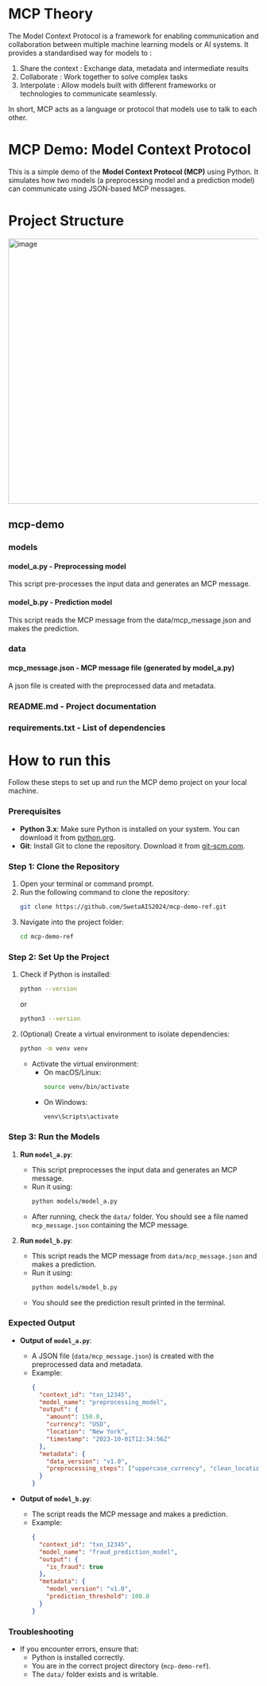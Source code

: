 # MCP Theory 
 The Model Context Protocol is a framework for enabling communication and collaboration between multiple machine learning models or AI systems. It provides a standardised way for models to :
 1. Share the context : Exchange data, metadata and intermediate results
 2. Collaborate : Work together to solve complex tasks
 3. Interpolate : Allow models built with different frameworks or technologies to communicate seamlessly.

 In short, MCP acts as a language or protocol that models use to talk to each other.

# MCP Demo: Model Context Protocol

This is a simple demo of the **Model Context Protocol (MCP)** using Python. 
It simulates how two models (a preprocessing model and a prediction model) can communicate 
using JSON-based MCP messages.

# Project Structure
<img width="533" alt="image" src="https://github.com/user-attachments/assets/b998b42b-4f1a-48f2-aaa0-9d78da7c4759" />

## mcp-demo
### models
#### model_a.py - Preprocessing model
This script pre-processes the input data and generates an MCP message.
#### model_b.py - Prediction model
This script reads the MCP message from the data/mcp_message.json and makes the prediction.
### data
#### mcp_message.json - MCP message file (generated by model_a.py)
A json file is created with the preprocessed data and metadata.
### README.md - Project documentation
### requirements.txt - List of dependencies


# How to run this 
Follow these steps to set up and run the MCP demo project on your local machine.

### Prerequisites
- **Python 3.x**: Make sure Python is installed on your system. You can download it from [python.org](https://www.python.org/).
- **Git**: Install Git to clone the repository. Download it from [git-scm.com](https://git-scm.com/).

### Step 1: Clone the Repository
1. Open your terminal or command prompt.
2. Run the following command to clone the repository:
   ```bash
   git clone https://github.com/SwetaAIS2024/mcp-demo-ref.git
   ```
3. Navigate into the project folder:
   ```bash
   cd mcp-demo-ref
   ```

### Step 2: Set Up the Project
1. Check if Python is installed:
   ```bash
   python --version
   ```
   or
   ```bash
   python3 --version
   ```
2. (Optional) Create a virtual environment to isolate dependencies:
   ```bash
   python -m venv venv
   ```
   - Activate the virtual environment:
     - On macOS/Linux:
       ```bash
       source venv/bin/activate
       ```
     - On Windows:
       ```bash
       venv\Scripts\activate
       ```

### Step 3: Run the Models
1. **Run `model_a.py`**:
   - This script preprocesses the input data and generates an MCP message.
   - Run it using:
     ```bash
     python models/model_a.py
     ```
   - After running, check the `data/` folder. You should see a file named `mcp_message.json` containing the MCP message.

2. **Run `model_b.py`**:
   - This script reads the MCP message from `data/mcp_message.json` and makes a prediction.
   - Run it using:
     ```bash
     python models/model_b.py
     ```
   - You should see the prediction result printed in the terminal.

### Expected Output
- **Output of `model_a.py`**:
  - A JSON file (`data/mcp_message.json`) is created with the preprocessed data and metadata.
  - Example:
    ```json
    {
      "context_id": "txn_12345",
      "model_name": "preprocessing_model",
      "output": {
        "amount": 150.0,
        "currency": "USD",
        "location": "New York",
        "timestamp": "2023-10-01T12:34:56Z"
      },
      "metadata": {
        "data_version": "v1.0",
        "preprocessing_steps": ["uppercase_currency", "clean_location"]
      }
    }
    ```

- **Output of `model_b.py`**:
  - The script reads the MCP message and makes a prediction.
  - Example:
    ```json
    {
      "context_id": "txn_12345",
      "model_name": "fraud_prediction_model",
      "output": {
        "is_fraud": true
      },
      "metadata": {
        "model_version": "v1.0",
        "prediction_threshold": 100.0
      }
    }
    ```

### Troubleshooting
- If you encounter errors, ensure that:
  - Python is installed correctly.
  - You are in the correct project directory (`mcp-demo-ref`).
  - The `data/` folder exists and is writable.


